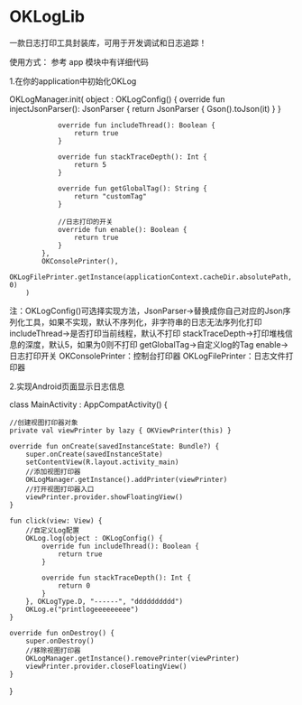 # OKLogLib
一款日志打印工具封装库，可用于开发调试和日志追踪！

使用方式：
  参考 app 模块中有详细代码
  
  1.在你的application中初始化OKLog
  
  OKLogManager.init(
            object : OKLogConfig() {
                override fun injectJsonParser(): JsonParser {
                    return JsonParser {
                        Gson().toJson(it)
                    }
                }

                override fun includeThread(): Boolean {
                    return true
                }

                override fun stackTraceDepth(): Int {
                    return 5
                }

                override fun getGlobalTag(): String {
                    return "customTag"
                }

                //日志打印的开关
                override fun enable(): Boolean {
                    return true
                }
            },
            OKConsolePrinter(),
            OKLogFilePrinter.getInstance(applicationContext.cacheDir.absolutePath, 0)
        )
  注：OKLogConfig()可选择实现方法，JsonParser->替换成你自己对应的Json序列化工具，如果不实现，默认不序列化，非字符串的日志无法序列化打印
                                includeThread->是否打印当前线程，默认不打印
                                stackTraceDepth->打印堆栈信息的深度，默认5，如果为0则不打印
                                getGlobalTag->自定义log的Tag
                                enable->日志打印开关
      OKConsolePrinter：控制台打印器
      OKLogFilePrinter：日志文件打印器
      
  2.实现Android页面显示日志信息
  
  class MainActivity : AppCompatActivity() {

    //创建视图打印器对象
    private val viewPrinter by lazy { OKViewPrinter(this) }

    override fun onCreate(savedInstanceState: Bundle?) {
        super.onCreate(savedInstanceState)
        setContentView(R.layout.activity_main)
        //添加视图打印器
        OKLogManager.getInstance().addPrinter(viewPrinter)
        //打开视图打印器入口
        viewPrinter.provider.showFloatingView()
    }

    fun click(view: View) {
        //自定义Log配置
        OKLog.log(object : OKLogConfig() {
            override fun includeThread(): Boolean {
                return true
            }

            override fun stackTraceDepth(): Int {
                return 0
            }
        }, OKLogType.D, "------", "dddddddddd")
        OKLog.e("printlogeeeeeeeee")
    }

    override fun onDestroy() {
        super.onDestroy()
        //移除视图打印器
        OKLogManager.getInstance().removePrinter(viewPrinter)
        viewPrinter.provider.closeFloatingView()
    }
}
